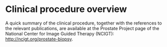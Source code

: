 # Clinical procedure overview

A quick summary of the clinical procedure, together with the references to the relevant publications, are available at the Prostate Project page of the National Center for Image Guided Therapy (NCIGT): http://ncigt.org/prostate-biopsy.